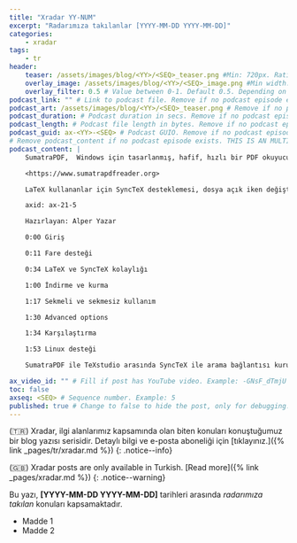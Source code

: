 ```yaml
---
title: "Xradar YY-NUM"
excerpt: "Radarımıza takılanlar [YYYY-MM-DD YYYY-MM-DD]"
categories:
    - xradar
tags:
    - tr
header:
    teaser: /assets/images/blog/<YY>/<SEQ>_teaser.png #Min: 720px. Ratio: 16x9. Prefer png. Example: /assets/images/blog/21/5_teaser.png
    overlay_image: /assets/images/blog/<YY>/<SEQ>_image.png #Min width: 1920px. Ratio: 16x9. Prefer png but jpeg is mostly OK. On widescreens, only horizontal center will be shown thus try to keep content on center horizontal bar. Example: /assets/images/blog/21/5_image.png
    overlay_filter: 0.5 # Value between 0-1. Default 0.5. Depending on color spectrum of overlay_image, adjust by trying. Higher value if image is bright.
podcast_link: "" # Link to podcast file. Remove if no podcast episode exists. Example: https://www.alperyazar.com/downloads/asynxdev/podcast/21/ax-21-5.m4a
podcast_art: /assets/images/blog/<YY>/<SEQ>_teaser.png # Remove if no podcast episode exists.
podcast_duration: # Podcast duration in secs. Remove if no podcast episode exists. Example: 126
podcast_length: # Podcast file length in bytes. Remove if no podcast episode exists. Example: 2042945
podcast_guid: ax-<YY>-<SEQ> # Podcast GUIO. Remove if no podcast episode exists. Example: ax-21-5
# Remove podcast_content if no podcast episode exists. THIS IS AN MULTI LINE EXAMPLE. Supports simple markdown. Typically this is description text of YouTube video if the post also has a video.
podcast_content: |
    SumatraPDF,  Windows için tasarlanmış, hafif, hızlı bir PDF okuyucusu.

    <https://www.sumatrapdfreader.org>

    LaTeX kullananlar için SyncTeX desteklemesi, dosya açık iken değiştirilmesine izin vermesi gibi bir çok güzel özelliği bulunuyor. Bu videoda kısaca özelliklerini tanıtıyoruz.

    axid: ax-21-5

    Hazırlayan: Alper Yazar

    0:00 Giriş

    0:11 Fare desteği

    0:34 LaTeX ve SyncTeX kolaylığı

    1:00 İndirme ve kurma

    1:17 Sekmeli ve sekmesiz kullanım

    1:30 Advanced options

    1:34 Karşılaştırma

    1:53 Linux desteği

    SumatraPDF ile TeXstudio arasında SyncTeX ile arama bağlantısı kurulumunu anlattığımız ax-21-6 nolu yazımız (İngilice): <https://asynx.dev/blog/2021/10/sumatrapdf-texstudio-synctex-search-link.html>

ax_video_id: "" # Fill if post has YouTube video. Example: -GNsF_dTmjU for https://www.youtube.com/watch?v=-GNsF_dTmjU
toc: false
axseq: <SEQ> # Sequence number. Example: 5
published: true # Change to false to hide the post, only for debugging. Default true.
---
```


(🇹🇷) Xradar, ilgi alanlarımız kapsamında olan biten konuları konuştuğumuz bir
blog yazısı serisidir. Detaylı bilgi ve e-posta aboneliği için
[tıklayınız.]({% link _pages/tr/xradar.md %})
{: .notice--info}

(🇬🇧) Xradar posts are only available in Turkish.
[Read more]({% link _pages/xradar.md %})
{: .notice--warning}

Bu yazı, **[YYYY-MM-DD YYYY-MM-DD]** tarihleri arasında *radarımıza takılan*
konuları kapsamaktadır.

* Madde 1
* Madde 2
